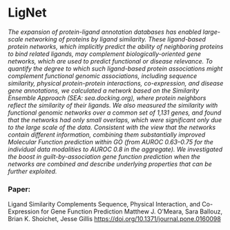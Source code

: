 # LigNet

*The expansion of protein-ligand annotation databases has enabled large-scale networking of proteins by ligand similarity. These ligand-based protein networks, which implicitly predict the ability of neighboring proteins to bind related ligands, may complement biologically-oriented gene networks, which are used to predict functional or disease relevance. To quantify the degree to which such ligand-based protein associations might complement functional genomic associations, including sequence similarity, physical protein-protein interactions, co-expression, and disease gene annotations, we calculated a network based on the Similarity Ensemble Approach (SEA: sea.docking.org), where protein neighbors reflect the similarity of their ligands. We also measured the similarity with functional genomic networks over a common set of 1,131 genes, and found that the networks had only small overlaps, which were significant only due to the large scale of the data. Consistent with the view that the networks contain different information, combining them substantially improved Molecular Function prediction within GO (from AUROC 0.63–0.75 for the individual data modalities to AUROC 0.8 in the aggregate). We investigated the boost in guilt-by-association gene function prediction when the networks are combined and describe underlying properties that can be further exploited.*

### Paper: 
Ligand Similarity Complements Sequence, Physical Interaction, and Co-Expression for Gene Function Prediction
Matthew J. O’Meara, Sara Ballouz, Brian K. Shoichet, Jesse Gillis
https://doi.org/10.1371/journal.pone.0160098


